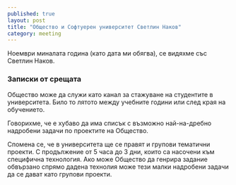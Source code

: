 ```yaml
---
published: true
layout: post
title: "Общество и Софтуерен университет Светлин Наков"
category: meeting
---
```


Ноември миналата година (като дата ми обягва), се видяхме със Светлин Наков.

### Записки от срещата
Общество може да служи като канал за стажуване на студентите в университета. Било то лятото между учебните години или след края на обучението.

Говорихме, че е хубаво да има списък с възможно най-на-дребно надробени задачи по проектите на Общество.

Спомена се, че в университета ще се правят и групови тематични проекти. С продължение от 5 часа до 3 дни, които са насочени към специфична технология. Ако може Общество да генрира задание обвързано спрямо дадена технолия може тези малки надробени задачи да се дават като групови проекти.
